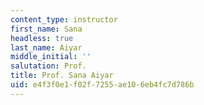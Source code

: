 ```yaml
---
content_type: instructor
first_name: Sana
headless: true
last_name: Aiyar
middle_initial: ''
salutation: Prof.
title: Prof. Sana Aiyar
uid: e4f3f0e1-f02f-7255-ae10-6eb4fc7d786b
---
```

